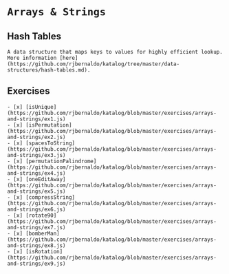 # `Arrays & Strings`

## Hash Tables

	A data structure that maps keys to values for highly efficient lookup. More information [here](https://github.com/rjbernaldo/katalog/tree/master/data-structures/hash-tables.md).

## Exercises
	- [x] [isUnique](https://github.com/rjbernaldo/katalog/blob/master/exercises/arrays-and-strings/ex1.js)
	- [x] [isPermutation](https://github.com/rjbernaldo/katalog/blob/master/exercises/arrays-and-strings/ex2.js)
	- [x] [spacesToString](https://github.com/rjbernaldo/katalog/blob/master/exercises/arrays-and-strings/ex3.js)
	- [x] [permutationPalindrome](https://github.com/rjbernaldo/katalog/blob/master/exercises/arrays-and-strings/ex4.js)
	- [x] [oneEditAway](https://github.com/rjbernaldo/katalog/blob/master/exercises/arrays-and-strings/ex5.js)
	- [x] [compressString](https://github.com/rjbernaldo/katalog/blob/master/exercises/arrays-and-strings/ex6.js)
	- [x] [rotate90](https://github.com/rjbernaldo/katalog/blob/master/exercises/arrays-and-strings/ex7.js)
	- [x] [bomberMan](https://github.com/rjbernaldo/katalog/blob/master/exercises/arrays-and-strings/ex8.js)
	- [x] [isRotation](https://github.com/rjbernaldo/katalog/blob/master/exercises/arrays-and-strings/ex9.js)